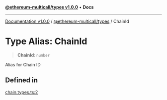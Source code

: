 [**@ethereum-multicall/types v1.0.0**](../README.md) • **Docs**

***

[Documentation v1.0.0](../../../packages.md) / [@ethereum-multicall/types](../README.md) / ChainId

# Type Alias: ChainId

> **ChainId**: `number`

Alias for Chain ID

## Defined in

[chain.types.ts:2](https://github.com/niZmosis/ethereum-multicall/blob/2a2d077a99c23b464a4e40dd6375d06ce98594bd/packages/types/src/chain.types.ts#L2)
